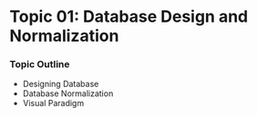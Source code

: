 # Topic 01: Database Design and Normalization

### Topic Outline
<ul>
  <li>Designing Database</li>
  <li>Database Normalization</li>
  <li>Visual Paradigm</li>
</ul>
